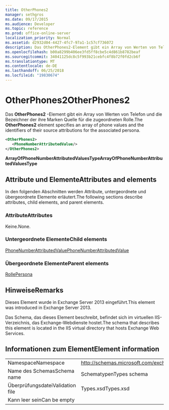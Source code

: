 ```yaml
---
title: OtherPhones2
manager: sethgros
ms.date: 09/17/2015
ms.audience: Developer
ms.topic: reference
ms.prod: office-online-server
localization_priority: Normal
ms.assetid: d2932d04-4427-4fc7-97a1-1c57cf736072
description: Das OtherPhones2-Element gibt ein Array von Werten von Telefon und die Bezeichner der ihre Marken Quelle für die zugeordneten Rolle.
ms.openlocfilehash: b00a8299b406ee3fd5ff8cbe5c4d861b8782beaf
ms.sourcegitcommit: 34041125dc8c5f993b21cebfc4f8b72f0fd2cb6f
ms.translationtype: MT
ms.contentlocale: de-DE
ms.lasthandoff: 06/25/2018
ms.locfileid: "19830674"
---
```

# <a name="otherphones2"></a><span data-ttu-id="d2f56-103">OtherPhones2</span><span class="sxs-lookup"><span data-stu-id="d2f56-103">OtherPhones2</span></span>

<span data-ttu-id="d2f56-104">Das **OtherPhones2** -Element gibt ein Array von Werten von Telefon und die Bezeichner der ihre Marken Quelle für die zugeordneten Rolle.</span><span class="sxs-lookup"><span data-stu-id="d2f56-104">The **OtherPhones2** element specifies an array of phone values and the identifiers of their source attributions for the associated persona.</span></span> 
  
```XML
<OtherPhones2>
   <PhoneNumberAttributedValue/>
</OtherPhones2>

```

 <span data-ttu-id="d2f56-105">**ArrayOfPhoneNumberAttributedValuesType**</span><span class="sxs-lookup"><span data-stu-id="d2f56-105">**ArrayOfPhoneNumberAttributedValuesType**</span></span>
## <a name="attributes-and-elements"></a><span data-ttu-id="d2f56-106">Attribute und Elemente</span><span class="sxs-lookup"><span data-stu-id="d2f56-106">Attributes and elements</span></span>

<span data-ttu-id="d2f56-107">In den folgenden Abschnitten werden Attribute, untergeordnete und übergeordnete Elemente erläutert.</span><span class="sxs-lookup"><span data-stu-id="d2f56-107">The following sections describe attributes, child elements, and parent elements.</span></span>
  
### <a name="attributes"></a><span data-ttu-id="d2f56-108">Attribute</span><span class="sxs-lookup"><span data-stu-id="d2f56-108">Attributes</span></span>

<span data-ttu-id="d2f56-109">Keine.</span><span class="sxs-lookup"><span data-stu-id="d2f56-109">None.</span></span>
  
### <a name="child-elements"></a><span data-ttu-id="d2f56-110">Untergeordnete Elemente</span><span class="sxs-lookup"><span data-stu-id="d2f56-110">Child elements</span></span>

[<span data-ttu-id="d2f56-111">PhoneNumberAttributedValue</span><span class="sxs-lookup"><span data-stu-id="d2f56-111">PhoneNumberAttributedValue</span></span>](phonenumberattributedvalue.md)
  
### <a name="parent-elements"></a><span data-ttu-id="d2f56-112">Übergeordnete Elemente</span><span class="sxs-lookup"><span data-stu-id="d2f56-112">Parent elements</span></span>

[<span data-ttu-id="d2f56-113">Rolle</span><span class="sxs-lookup"><span data-stu-id="d2f56-113">Persona</span></span>](persona.md)
  
## <a name="remarks"></a><span data-ttu-id="d2f56-114">Hinweise</span><span class="sxs-lookup"><span data-stu-id="d2f56-114">Remarks</span></span>

<span data-ttu-id="d2f56-115">Dieses Element wurde in Exchange Server 2013 eingeführt.</span><span class="sxs-lookup"><span data-stu-id="d2f56-115">This element was introduced in Exchange Server 2013.</span></span>
  
<span data-ttu-id="d2f56-116">Das Schema, das dieses Element beschreibt, befindet sich im virtuellen IIS-Verzeichnis, das Exchange-Webdienste hostet.</span><span class="sxs-lookup"><span data-stu-id="d2f56-116">The schema that describes this element is located in the IIS virtual directory that hosts Exchange Web Services.</span></span>
  
## <a name="element-information"></a><span data-ttu-id="d2f56-117">Informationen zum Element</span><span class="sxs-lookup"><span data-stu-id="d2f56-117">Element information</span></span>

|||
|:-----|:-----|
|<span data-ttu-id="d2f56-118">Namespace</span><span class="sxs-lookup"><span data-stu-id="d2f56-118">Namespace</span></span>  <br/> |http://schemas.microsoft.com/exchange/services/2006/types  <br/> |
|<span data-ttu-id="d2f56-119">Name des Schemas</span><span class="sxs-lookup"><span data-stu-id="d2f56-119">Schema name</span></span>  <br/> |<span data-ttu-id="d2f56-120">Schematypen</span><span class="sxs-lookup"><span data-stu-id="d2f56-120">Types schema</span></span>  <br/> |
|<span data-ttu-id="d2f56-121">Überprüfungsdatei</span><span class="sxs-lookup"><span data-stu-id="d2f56-121">Validation file</span></span>  <br/> |<span data-ttu-id="d2f56-122">Types.xsd</span><span class="sxs-lookup"><span data-stu-id="d2f56-122">Types.xsd</span></span>  <br/> |
|<span data-ttu-id="d2f56-123">Kann leer sein</span><span class="sxs-lookup"><span data-stu-id="d2f56-123">Can be empty</span></span>  <br/> ||
   

